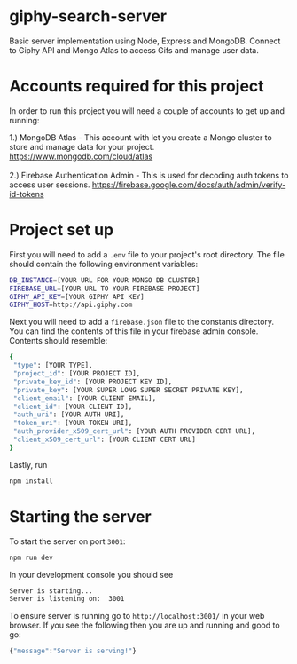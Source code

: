 # giphy-search-server
Basic server implementation using Node, Express and MongoDB. Connect to Giphy API and Mongo Atlas to access Gifs and manage user data.

# Accounts required for this project
In order to run this project you will need a couple of accounts to get up and running: 

1.) MongoDB Atlas  - This account with let you create a Mongo cluster to store and manage data for your project. https://www.mongodb.com/cloud/atlas <br/><br/>
2.) Firebase Authentication Admin - This is used for decoding auth tokens to access user sessions. https://firebase.google.com/docs/auth/admin/verify-id-tokens

# Project set up 
First you will need to add a `.env` file to your project's root directory. The file should contain the following environment variables: <br/>
 
 ```sh
DB_INSTANCE=[YOUR URL FOR YOUR MONGO DB CLUSTER]
FIREBASE_URL=[YOUR URL TO YOUR FIREBASE PROJECT]
GIPHY_API_KEY=[YOUR GIPHY API KEY]
GIPHY_HOST=http://api.giphy.com
```

Next you will need to add a `firebase.json` file to the constants directory. You can find the contents of this file in your firebase admin console. Contents should resemble: 
 ```sh
{
  "type": [YOUR TYPE],
  "project_id": [YOUR PROJECT ID],
  "private_key_id": [YOUR PROJECT KEY ID],
  "private_key": [YOUR SUPER LONG SUPER SECRET PRIVATE KEY],
  "client_email": [YOUR CLIENT EMAIL],
  "client_id": [YOUR CLIENT ID],
  "auth_uri": [YOUR AUTH URI],
  "token_uri": [YOUR TOKEN URI],
  "auth_provider_x509_cert_url": [YOUR AUTH PROVIDER CERT URL],
  "client_x509_cert_url": [YOUR CLIENT CERT URL]
}

```

Lastly, run <br/>
 ```sh
npm install
```
# Starting the server
To start the server on port `3001`: 
 ```sh
npm run dev
```

In your development console you should see 
```sh
Server is starting...
Server is listening on:  3001
```

To ensure server is running go to `http://localhost:3001/` in your web browser. If you see the following then you are up and running and good to go: 
```sh
{"message":"Server is serving!"}
```
